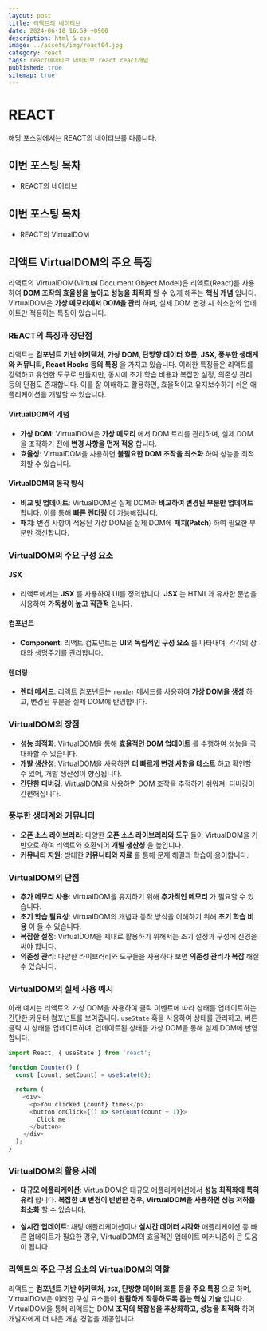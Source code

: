 ```yaml
---
layout: post
title: 리액트의 네이티브
date: 2024-06-18 16:59 +0900
description: html & css
image: ../assets/img/react04.jpg
category: react
tags: react네이티브 네이티브 react react개념
published: true
sitemap: true
---
```


# REACT
해당 포스팅에서는 REACT의 네이티브를 다룹니다.  <br />


## __이번 포스팅 목차__
* REACT의 네이티브 <br/>

## __이번 포스팅 목차__
* REACT의 VirtualDOM <br/>

## __리액트 VirtualDOM의 주요 특징__<br/>
리액트의 VirtualDOM(Virtual Document Object Model)은 리액트(React)를 사용하여 __DOM 조작의 효율성을 높이고 성능을 최적화__ 할 수 있게 해주는 __핵심 개념__ 입니다. VirtualDOM은 __가상 메모리에서 DOM을 관리__ 하며, 실제 DOM 변경 시 최소한의 업데이트만 적용하는 특징이 있습니다.

### __REACT의 특징과 장단점__
리액트는 __컴포넌트 기반 아키텍처, 가상 DOM, 단방향 데이터 흐름, JSX, 풍부한 생태계와 커뮤니티, React Hooks 등의 특징__ 을 가지고 있습니다. 이러한 특징들은 리액트를 강력하고 유연한 도구로 만들지만, 동시에 초기 학습 비용과 복잡한 설정, 의존성 관리 등의 단점도 존재합니다. 이를 잘 이해하고 활용하면, 효율적이고 유지보수하기 쉬운 애플리케이션을 개발할 수 있습니다.

#### __VirtualDOM의 개념__

* __가상 DOM__: VirtualDOM은 __가상 메모리__ 에서 DOM 트리를 관리하며, 실제 DOM을 조작하기 전에 __변경 사항을 먼저 적용__ 합니다.
* __효율성__: VirtualDOM을 사용하면 __불필요한 DOM 조작을 최소화__ 하여 성능을 최적화할 수 있습니다.

#### __VirtualDOM의 동작 방식__

* __비교 및 업데이트__: VirtualDOM은 실제 DOM과 __비교하여 변경된 부분만 업데이트__ 합니다. 이를 통해 __빠른 렌더링__ 이 가능해집니다.
* __패치__: 변경 사항이 적용된 가상 DOM을 실제 DOM에 __패치(Patch)__ 하여 필요한 부분만 갱신합니다.

### __VirtualDOM의 주요 구성 요소__

#### __JSX__

* 리액트에서는 __JSX__ 를 사용하여 UI를 정의합니다. __JSX__ 는 HTML과 유사한 문법을 사용하여 __가독성이 높고 직관적__ 입니다.

#### __컴포넌트__

* __Component__: 리액트 컴포넌트는 __UI의 독립적인 구성 요소__ 를 나타내며, 각각의 상태와 생명주기를 관리합니다.

#### __렌더링__

* __렌더 메서드__: 리액트 컴포넌트는 `render` 메서드를 사용하여 __가상 DOM을 생성__ 하고, 변경된 부분을 실제 DOM에 반영합니다.

### __VirtualDOM의 장점__

* __성능 최적화__: VirtualDOM을 통해 __효율적인 DOM 업데이트__ 를 수행하여 성능을 극대화할 수 있습니다.
* __개발 생산성__: VirtualDOM을 사용하면 __더 빠르게 변경 사항을 테스트__ 하고 확인할 수 있어, 개발 생산성이 향상됩니다.
* __간단한 디버깅__: VirtualDOM을 사용하면 DOM 조작을 추적하기 쉬워져, 디버깅이 간편해집니다.

### __풍부한 생태계와 커뮤니티__

* __오픈 소스 라이브러리__: 다양한 __오픈 소스 라이브러리와 도구__ 들이 VirtualDOM을 기반으로 하여 리액트와 호환되어 __개발 생산성__ 을 높입니다.
* __커뮤니티 지원__: 방대한 __커뮤니티와 자료__ 를 통해 문제 해결과 학습이 용이합니다.

### __VirtualDOM의 단점__

* __추가 메모리 사용__: VirtualDOM을 유지하기 위해 __추가적인 메모리__ 가 필요할 수 있습니다.
* __초기 학습 필요성__: VirtualDOM의 개념과 동작 방식을 이해하기 위해 __초기 학습 비용__ 이 들 수 있습니다.
* __복잡한 설정__: VirtualDOM을 제대로 활용하기 위해서는 초기 설정과 구성에 신경을 써야 합니다.
* __의존성 관리__: 다양한 라이브러리와 도구들을 사용하다 보면 __의존성 관리가 복잡__ 해질 수 있습니다.

### __VirtualDOM의 실제 사용 예시__
아래 예시는 리액트의 가상 DOM을 사용하여 클릭 이벤트에 따라 상태를 업데이트하는 간단한 카운터 컴포넌트를 보여줍니다. `useState` 훅을 사용하여 상태를 관리하고, 버튼 클릭 시 상태를 업데이트하며, 업데이트된 상태를 가상 DOM을 통해 실제 DOM에 반영합니다.

```javascript
import React, { useState } from 'react';

function Counter() {
  const [count, setCount] = useState(0);

  return (
    <div>
      <p>You clicked {count} times</p>
      <button onClick={() => setCount(count + 1)}>
        Click me
      </button>
    </div>
  );
}
```

### __VirtualDOM의 활용 사례__

* __대규모 애플리케이션__: VirtualDOM은 대규모 애플리케이션에서 __성능 최적화에 특히 유리__ 합니다. __복잡한 UI 변경이 빈번한 경우, VirtualDOM을 사용하면 성능 저하를 최소화__ 할 수 있습니다.

* __실시간 업데이트__: 채팅 애플리케이션이나 __실시간 데이터 시각화__ 애플리케이션 등 빠른 업데이트가 필요한 경우, VirtualDOM의 효율적인 업데이트 메커니즘이 큰 도움이 됩니다.

### __리액트의 주요 구성 요소와 VirtualDOM의 역할__

리액트는 __컴포넌트 기반 아키텍처, `JSX`, 단방향 데이터 흐름 등을 주요 특징__ 으로 하며, VirtualDOM은 이러한 구성 요소들이 __원활하게 작동하도록 돕는 핵심 기술__ 입니다. VirtualDOM을 통해 리액트는 DOM __조작의 복잡성을 추상화하고, 성능을 최적화__ 하여 개발자에게 더 나은 개발 경험을 제공합니다.
